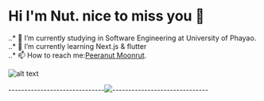 # Hi I'm Nut. nice to miss you 👋

..* 👀 I’m currently studying in Software Engineering at University of Phayao.<br>
..* 🌱 I’m currently learning Next.js & flutter<br>
..* 📫 How to reach me:[Peeranut Moonrut](https://www.facebook.com/peera.ove/).<br>

![alt text](https://64.media.tumblr.com/ea3831210bbcc640202140edf743371d/tumblr_oo2r376ddu1v4pf8xo1_r1_540.gifv "Rain")

------------------------------![](https://komarev.com/ghpvc/?username=MikiKung&color=dc143c)------------------------------
<!---
MikiKung/MikiKung is a ✨ special ✨ repository because its `README.md` (this file) appears on your GitHub profile.
You can click the Preview link to take a look at your changes.
--->
